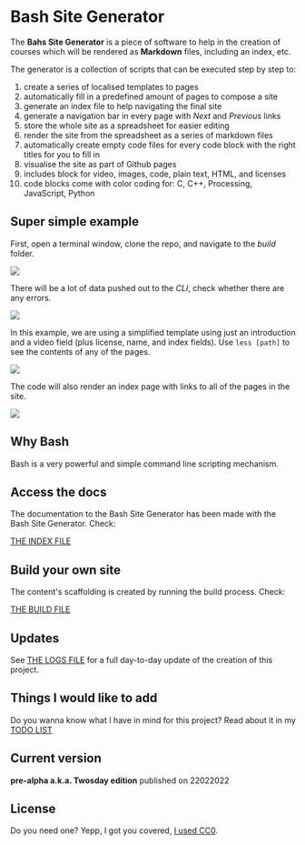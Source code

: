 # Bash Site Generator

The **Bahs Site Generator** is a piece of software to help in the creation of courses which will be rendered as **Markdown** files, including an index, etc.

The generator is a collection of scripts that can be executed step by step to:

1. create a series of localised templates to pages
2. automatically fill in a predefined amount of pages to compose a site
3. generate an index file to help navigating the final site
4. generate a navigation bar in every page with *Next* and *Previous* links
5. store the whole site as a spreadsheet for easier editing
6. render the site from the spreadsheet as a series of markdown files
7. automatically create empty code files for every code block with the right titles for you to fill in
8. visualise the site as part of Github pages
9. includes block for video, images, code, plain text, HTML, and licenses
10. code blocks come with color coding for: C, C++, Processing, JavaScript, Python

## Super simple example

First, open a terminal window, clone the repo, and navigate to the *build* folder.

<img src="https://github.com/dcuartielles/bash_site/raw/main/docs/img/00_create_site.gif">

There will be a lot of data pushed out to the *CLI*, check whether there are any errors.

<img src="https://github.com/dcuartielles/bash_site/raw/main/docs/img/01_explore_system_output.gif">

In this example, we are using a simplified template using just an introduction and a video field (plus license, name, and index fields). Use `less [path]` to see the contents of any of the pages.

<img src="https://github.com/dcuartielles/bash_site/raw/main/docs/img/02_explore_page.gif">

The code will also render an index page with links to all of the pages in the site.

<img src="https://github.com/dcuartielles/bash_site/raw/main/docs/img/03_explore_site_index.gif">

## Why Bash

Bash is a very powerful and simple command line scripting mechanism.

## Access the docs

The documentation to the Bash Site Generator has been made with the Bash Site Generator. Check:

[THE INDEX FILE](site/en/site_index.md)

## Build your own site

The content's scaffolding is created by running the build process. Check:

[THE BUILD FILE](docs/BUILD.md)

## Updates

See [THE LOGS FILE](docs/LOGS.md) for a full day-to-day update of the creation of this project.

## Things I would like to add

Do you wanna know what I have in mind for this project? Read about it in my [TODO LIST](docs/TODO.md)

## Current version

**pre-alpha a.k.a. Twosday edition** published on 22022022

## License

Do you need one? Yepp, I got you covered, [I used CC0](LICENSE).
